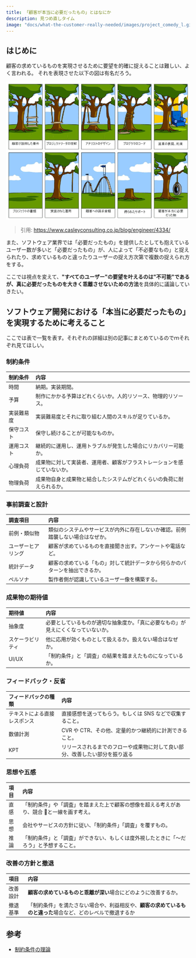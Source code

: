```yaml
---
title: 「顧客が本当に必要だったもの」とはなにか
description: 見つめ直しタイム
image: "docs/what-the-customer-really-needed/images/project_comedy_l.gif"
---
```


## はじめに

顧客の求めているものを実現させるために要望を的確に捉えることは難しい、よく言われる。
それを表現させた以下の図は有名だろう。

![有名な顧客が本当に必要だったものの図](./images/project_comedy_l.gif)

> 引用: <https://www.casleyconsulting.co.jp/blog/engineer/4334/>

また、ソフトウェア業界では「必要だったもの」を提供したとしても抱えているユーザー数が多いと「必要だったもの」が、人によって「不必要なもの」と捉えられたり、求めているものと違ったりユーザーの捉え方次第で複数の捉えられ方をする。

ここでは視点を変えて、**"すべてのユーザー"の要望を叶えるのは"不可能"であるが、真に必要だったものを大きく乖離させないための方法**を具体的に議論していきたい。

## ソフトウェア開発における「本当に必要だったもの」を実現するために考えること

ここでは表で一覧を表す。それぞれの詳細は別の記事にまとめているのでｍそれぞれ見てほしい。

### 制約条件

| 制約条件   | 内容                                                                     |
| :--------- | :----------------------------------------------------------------------- |
| 時間       | 納期。実装期間。                                                         |
| 予算       | 制作にかかる予算はどれくらいか。人的リソース、物理的リソース。           |
| 実装難易度 | 実装難易度とそれに取り組む人間のスキルが足りているか。                   |
| 保守コスト | 保守し続けることが可能なものか。                                         |
| 運用コスト | 継続的に運用し、運用トラブルが発生した場合にリカバリー可能か。           |
| 心理負荷   | 成果物に対して実装者、運用者、顧客がフラストレーションを感じていないか。 |
| 物理負荷   | 成果物自身と成果物と結合したシステムがどれくらいの負荷に耐えられるか。   |

### 事前調査と設計

| 調査項目           | 内容                                                                           |
| :----------------- | :----------------------------------------------------------------------------- |
| 前例・類似物       | 類似のシステムやサービスが内外に存在しないか確認。前例踏襲しない場合はなぜか。 |
| ユーザーヒアリング | 顧客が求めているものを直接聞き出す。アンケートや電話など。                     |
| 統計データ         | 顧客の求めている「もの」対して統計データから何らかのパターンを抽出できるか。   |
| ペルソナ           | 製作者側が認識しているユーザー像を構築する。                                   |

### 成果物の期待値

| 期待値           | 内容                                                                               |
| :--------------- | :--------------------------------------------------------------------------------- |
| 抽象度           | 必要としているものが適切な抽象度か。「真に必要なもの」が見えにくくなっていないか。 |
| スケーラビリティ | 他に応用が効くものとして扱えるか。扱えない場合はなぜか。                           |
| UI/UX            | 「制約条件」と「調査」の結果を踏まえたものになっているか。                         |

### フィードバック・反省

| フィードバックの種類         | 内容                                                                         |
| :--------------------------- | :--------------------------------------------------------------------------- |
| テキストによる直接レスポンス | 直接感想を送ってもらう。もしくは SNS などで収集すること。                    |
| 数値計測                     | CVR や CTR、その他、定量的かつ継続的に計測できること。                       |
| KPT                          | リリースされるまでのフローや成果物に対して良い部分、改善したい部分を振り返る |

### 思想や五感

| 項目 | 内容                                                                                       |
| :--- | :----------------------------------------------------------------------------------------- |
| 直感 | 「制約条件」や「調査」を踏まえた上で顧客の想像を超える考えがあり、競合  と一線を画す考え。 |
| 思想 | 会社やサービスの方針に従い、「制約条件」「調査」を覆すもの。                               |
| 推論 | 「制約条件」と「調査」ができない、もしくは度外視したときに「〜だろう」と予想すること。     |

### 改善の方針と撤退

| 項目     | 内容                                                                                                         |
| :------- | :----------------------------------------------------------------------------------------------------------- |
| 改善設計 | **顧客の求めているものと乖離が深い**場合にどのように改善するか。                                             |
| 撤退基準 | 「制約条件」を満たさない場合や、利益相反や、**顧客の求めているものと違った**場合など、どのレベルで撤退するか |

## 参考

- [制約条件の理論](https://ja.wikipedia.org/wiki/%E5%88%B6%E7%B4%84%E6%9D%A1%E4%BB%B6%E3%81%AE%E7%90%86%E8%AB%96)
